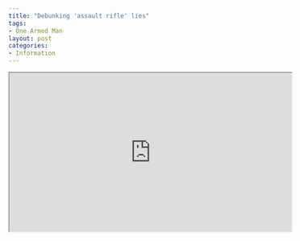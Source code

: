```yaml
---
title: "Debunking 'assault rifle' lies"
tags:
- One Armed Man
layout: post
categories:
- Information
---
```


<iframe width="560" height="315" src="https://www.youtube.com/embed/HZmkv-5jnW0" title="Dems Sit in Silence as Witness Debunks Their 'Assault' Rifle Lies"></iframe>
